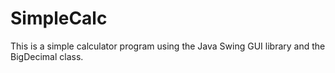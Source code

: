 SimpleCalc
==========

This is a simple calculator program using the Java Swing GUI library and the BigDecimal class.
